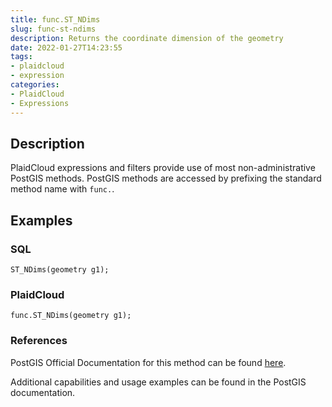 ```yaml
---
title: func.ST_NDims
slug: func-st-ndims
description: Returns the coordinate dimension of the geometry
date: 2022-01-27T14:23:55
tags:
- plaidcloud
- expression
categories:
- PlaidCloud
- Expressions
---
```



## Description


PlaidCloud expressions and filters provide use of most non-administrative PostGIS methods. PostGIS methods are accessed by prefixing the standard method name with `func.`.



## Examples


### SQL



```
ST_NDims(geometry g1);
```


### PlaidCloud



```
func.ST_NDims(geometry g1);
```


### References


PostGIS Official Documentation for this method can be found [here](https://postgis.net/docs/manual-3.1/ST_NDims.html).



Additional capabilities and usage examples can be found in the PostGIS documentation.

